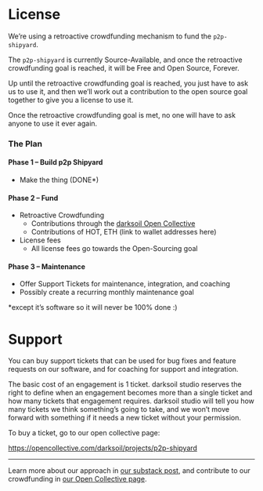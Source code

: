 # License

We’re using a retroactive crowdfunding mechanism to fund the `p2p-shipyard`.

The `p2p-shipyard` is currently Source-Available, and once the retroactive crowdfunding goal is reached, it will be Free and Open Source, Forever. 

Up until the retroactive crowdfunding goal is reached, you just have to ask us to use it, and then we’ll work out a contribution to the open source goal together to give you a license to use it.

Once the retroactive crowdfunding goal is met, no one will have to ask anyone to use it ever again. 

### The Plan

#### Phase 1 – Build p2p Shipyard		

* Make the thing (DONE*)

#### Phase 2 – Fund		

* Retroactive Crowdfunding 
  * Contributions through the [darksoil Open Collective](https://opencollective.com/darksoil/projects/p2p-shipyard)
  * Contributions of HOT, ETH (link to wallet addresses here)
* License fees
  * All license fees go towards the Open-Sourcing goal

#### Phase 3 – Maintenance

* Offer Support Tickets for maintenance, integration, and coaching
* Possibly create a recurring monthly maintenance goal

*except it’s software so it will never be 100% done :)

# Support

You can buy support tickets that can be used for bug fixes and feature requests on our software, and for coaching for support and integration.

The basic cost of an engagement is 1 ticket. darksoil studio reserves the right to define when an engagement becomes more than a single ticket and how many tickets that engagement requires. darksoil studio will tell you how many tickets we think something’s going to take, and we won’t move forward with something if it needs a new ticket without your permission. 

To buy a ticket, go to our open collective page:

https://opencollective.com/darksoil/projects/p2p-shipyard

---

Learn more about our approach in [our substack post](), and contribute to our crowdfunding in [our Open Collective page](https://opencollective.com/darksoil/projects/p2p-shipyard).
